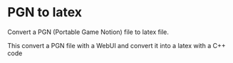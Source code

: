 # PGN to latex 


Convert a PGN (Portable Game Notion) file to latex file.

This convert a PGN file with a WebUI and convert it into a latex with a C++ code  
